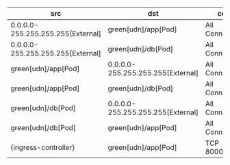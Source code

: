 | src | dst | conn |
|-----|-----|------|
| 0.0.0.0-255.255.255.255[External] | green[udn]/app[Pod] | All Connections |
| 0.0.0.0-255.255.255.255[External] | green[udn]/db[Pod] | All Connections |
| green[udn]/app[Pod] | 0.0.0.0-255.255.255.255[External] | All Connections |
| green[udn]/app[Pod] | green[udn]/db[Pod] | All Connections |
| green[udn]/db[Pod] | 0.0.0.0-255.255.255.255[External] | All Connections |
| green[udn]/db[Pod] | green[udn]/app[Pod] | All Connections |
| {ingress-controller} | green[udn]/app[Pod] | TCP 8000,8090 |
